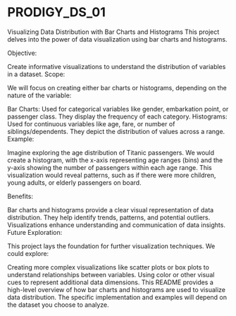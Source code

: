 # PRODIGY_DS_01
Visualizing Data Distribution with Bar Charts and Histograms
This project delves into the power of data visualization using bar charts and histograms.

Objective:

Create informative visualizations to understand the distribution of variables in a dataset.
Scope:

We will focus on creating either bar charts or histograms, depending on the nature of the variable:

Bar Charts: Used for categorical variables like gender, embarkation point, or passenger class. They display the frequency of each category.
Histograms: Used for continuous variables like age, fare, or number of siblings/dependents. They depict the distribution of values across a range.
Example:

Imagine exploring the age distribution of Titanic passengers. We would create a histogram, with the x-axis representing age ranges (bins) and the y-axis showing the number of passengers within each age range. This visualization would reveal patterns, such as if there were more children, young adults, or elderly passengers on board.

Benefits:

Bar charts and histograms provide a clear visual representation of data distribution.
They help identify trends, patterns, and potential outliers.
Visualizations enhance understanding and communication of data insights.
Future Exploration:

This project lays the foundation for further visualization techniques. We could explore:

Creating more complex visualizations like scatter plots or box plots to understand relationships between variables.
Using color or other visual cues to represent additional data dimensions.
This README provides a high-level overview of how bar charts and histograms are used to visualize data distribution. The specific implementation and examples will depend on the dataset you choose to analyze.
